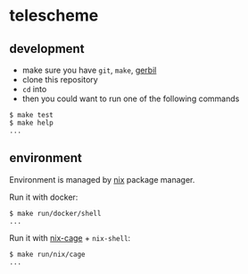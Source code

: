 # telescheme

## development

- make sure you have `git`, `make`, [gerbil](https://cons.io)
- clone this repository
- `cd` into
- then you could want to run one of the following commands

```console
$ make test
$ make help
...
```

## environment

Environment is managed by [nix](https://nixos.org/nix) package manager.

Run it with docker:

```console
$ make run/docker/shell
...
```

Run it with [nix-cage](https://github.com/corpix/nix-cage) + `nix-shell`:

```console
$ make run/nix/cage
...
```
